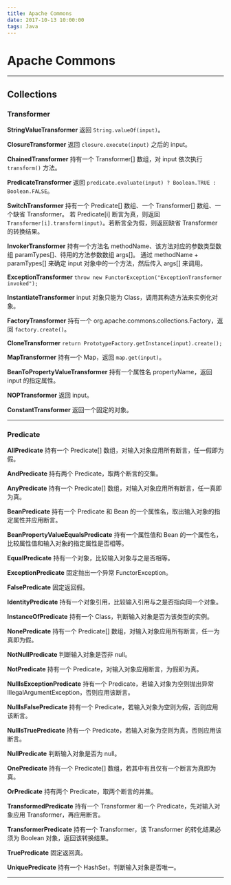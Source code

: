 ```yaml
---
title: Apache Commons
date: 2017-10-13 10:00:00
tags: Java
---
```

# Apache Commons

---

## Collections

### Transformer

**StringValueTransformer**
返回 `String.valueOf(input)`。

**ClosureTransformer**
返回 `closure.execute(input)` 之后的 input。

**ChainedTransformer**
持有一个 Transformer[] 数组，对 input 依次执行 `transform()` 方法。

**PredicateTransformer**
返回 `predicate.evaluate(input) ? Boolean.TRUE : Boolean.FALSE`。

**SwitchTransformer**
持有一个 Predicate[] 数组、一个 Transformer[] 数组、一个缺省 Transformer。
若 Predicate[i] 断言为真，则返回 `Transformer[i].transform(input)`。若断言全为假，则返回缺省 Transformer 的转换结果。

**InvokerTransformer**
持有一个方法名 methodName、该方法对应的参数类型数组 paramTypes[]、待用的方法参数数组 args[]。
通过 methodName + paramTypes[] 来确定 input 对象中的一个方法，然后传入 args[] 来调用。

**ExceptionTransformer**
`throw new FunctorException("ExceptionTransformer invoked");`

**InstantiateTransformer**
input 对象只能为 Class，调用其构造方法来实例化对象。

**FactoryTransformer**
持有一个 org.apache.commons.collections.Factory，返回 `factory.create()`。

**CloneTransformer**
`return PrototypeFactory.getInstance(input).create();`

**MapTransformer**
持有一个 Map，返回 `map.get(input)`。

**BeanToPropertyValueTransformer**
持有一个属性名 propertyName，返回 input 的指定属性。

**NOPTransformer**
返回 input。

**ConstantTransformer**
返回一个固定的对象。

---
### Predicate

**AllPredicate**
持有一个 Predicate[] 数组，对输入对象应用所有断言，任一假即为假。

**AndPredicate**
持有两个 Predicate，取两个断言的交集。

**AnyPredicate**
持有一个 Predicate[] 数组，对输入对象应用所有断言，任一真即为真。

**BeanPredicate**
持有一个 Predicate 和 Bean 的一个属性名，取出输入对象的指定属性并应用断言。

**BeanPropertyValueEqualsPredicate**
持有一个属性值和 Bean 的一个属性名，比较属性值和输入对象的指定属性是否相等。

**EqualPredicate**
持有一个对象，比较输入对象与之是否相等。

**ExceptionPredicate**
固定抛出一个异常 FunctorException。

**FalsePredicate**
固定返回假。

**IdentityPredicate**
持有一个对象引用，比较输入引用与之是否指向同一个对象。

**InstanceOfPredicate**
持有一个 Class，判断输入对象是否为该类型的实例。

**NonePredicate**
持有一个 Predicate[] 数组，对输入对象应用所有断言，任一为真即为假。

**NotNullPredicate**
判断输入对象是否非 null。

**NotPredicate**
持有一个 Predicate，对输入对象应用断言，为假即为真。

**NullIsExceptionPredicate**
持有一个 Predicate，若输入对象为空则抛出异常 IllegalArgumentException，否则应用该断言。

**NullIsFalsePredicate**
持有一个 Predicate，若输入对象为空则为假，否则应用该断言。

**NullIsTruePredicate**
持有一个 Predicate，若输入对象为空则为真，否则应用该断言。

**NullPredicate**
判断输入对象是否为 null。

**OnePredicate**
持有一个 Predicate[] 数组，若其中有且仅有一个断言为真即为真。

**OrPredicate**
持有两个 Predicate，取两个断言的并集。

**TransformedPredicate**
持有一个 Transformer 和一个 Predicate，先对输入对象应用 Transformer，再应用断言。

**TransformerPredicate**
持有一个 Transformer，该 Transformer 的转化结果必须为 Boolean 对象，返回该转换结果。

**TruePredicate**
固定返回真。

**UniquePredicate**
持有一个 HashSet，判断输入对象是否唯一。

---
